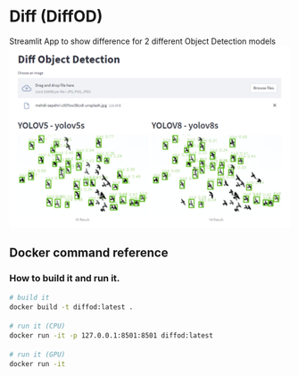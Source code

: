 # Diff (DiffOD)

Streamlit App to show difference for 2 different Object Detection models  
![](figure/demo-v001.png)

## Docker command reference 
### How to build it and run it.

```bash 
# build it
docker build -t diffod:latest .

# run it (CPU)
docker run -it -p 127.0.0.1:8501:8501 diffod:latest

# run it (GPU)
docker run -it 
```
